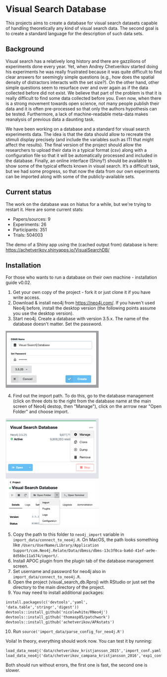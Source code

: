 # Visual Search Database

This projects aims to create a database for visual search datasets capable of handling theoretically any kind of visual search data. 
The second goal is to create a standard language for the description of such data sets.

## Background

Visual search has a relatively long history and there are gazzilions of experiments done every year. Yet, when Andrey Chetverikov started doing his experiments he was really frustrated because it was quite difficult to find clear answers for seemingly simple questions (e.g., how does the spatial density of distractors interacts with the set size?). On the other hand, other simple questions seem to resurface over and over again as if the data collected before did not exist. We believe that part of the problem is that it is really difficult to find some data collected before you. Even now, when there is a strong movement towards open science, not many people publish their data and it is often pre-processed so that only the authors hypothesis can be tested. Furthermore, a lack of machine-readable meta-data makes reanalysis of previous data a daunting task.
 
We have been working on a database and a standard for visual search experiments data. The idea is that the data should allow to recreate the stimuli display precisely (and include the variables such as ITI that might affect the results). The final version of the project should allow the researchers to upload their data in a typical format (csv) along with a configuration file so that it will be automatically processed and included in the database. Finally, an online interface (Shiny?) should be available to show some of the typical effects known in visual search. It’s a difficult task, but we had some progress, so that now the data from our own experiments can be imported along with some of the publicly-available sets.

## Current status

The work on the database was on hiatus for a while, but we're trying to restart it. Here are some current stats:

* Papers/sources: 9
* Experiments: 26
* Participants: 351
* Trials: 504003

The demo of a Shiny app using the (cached output from) database is here: https://achetverikov.shinyapps.io/VisualSearchDB/

## Installation

For those who wants to run a database on their own machine - installation guide v0.02.

1. Get your own copy of the project - fork it or just clone it if you have write access.
2. Download & install neo4j from https://neo4j.com/. If you haven't used Neo4j before, install the desktop version (the following points assume you use the desktop version). 
3. Start neo4j. Create a database with version 3.5.x. The name of the database doesn't matter. Set the password.
<img src="screenshots/neo4j_create_db.png" alt="neo4j screenshot - creating database" width="300"/>

4. Find out the import path. To do this, go to the database management (click on three dots to the right from the database name at the main screen of Neo4j destop, then "Manage"), click on the arrrow near "Open Folder" and choose import. 

<img src="screenshots/neo4j_where_are_settings.png" alt="neo4j screenshot - settings location" width="300"/>
<img src="screenshots/neo4j_settings_import_folder.png" alt="neo4j screenshot - import folder setting location" width="300"/>

5. Copy the path to this folder to `neo4j_import` variable in `import_data/connect_to_neo4j.R`. On MacOS, the path looks something like `/Users/UserName/Library/Application Support/com.Neo4j.Relate/Data/dbmss/dbms-13c3f0ca-ba6d-41ef-ae9e-8d56bc11a574/import/`. 
6. Install APOC plugin from the plugin tab of the database management screen.
7. Set username and password for neo4j also in `import_data/connect_to_neo4j.R`.
8. Open the project (visual_search_db.Rproj) with RStudio or just set the directory to the main directory of the project.
9. You may need to install additional packages: 
```
install.packages(c('devtools','yaml', 'data.table','stringr','digest'))
devtools::install_github('nicolewhite/RNeo4j')
devtools::install_github('thomasp85/patchwork')
devtools::install_github('achetverikov/APAstats')
```
10. Run `source('import_data/parse_config_for_neo4j.R')` 

Voila! In theory, everything should work now. You can test it by running:
```
load_data_neo4j('data/chetverikov_kristjansson_2015','import_conf.yaml')
load_data_neo4j('data/chetverikov_campana_kristjansson_2016','exp1_config.yaml')
```
Both should run without errors, the first one is fast, the second one is slower.


